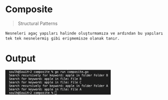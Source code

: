 

# Composite 

>Structural Patterns

```
Nesneleri agaç yapıları halinde oluşturmamıza ve ardından bu yapıları tek tek nesnelermiş gibi erişmemisze olanak tanır.

```

# Output
<p>
    <img src="./img/output.png"  style="width:330px;" alt="Observer">

</p>